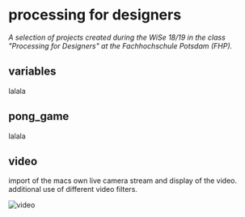 # processing for designers
_A selection of projects created during the WiSe 18/19 in the class "Processing for Designers" at the Fachhochschule Potsdam (FHP)._


## variables
lalala

## pong_game
lalala





## video
import of the macs own live camera stream and display of the video. additional use of different video filters.

![video](https://user-images.githubusercontent.com/46717848/51379850-b153da00-1b10-11e9-8580-e09f95084682.jpg)
